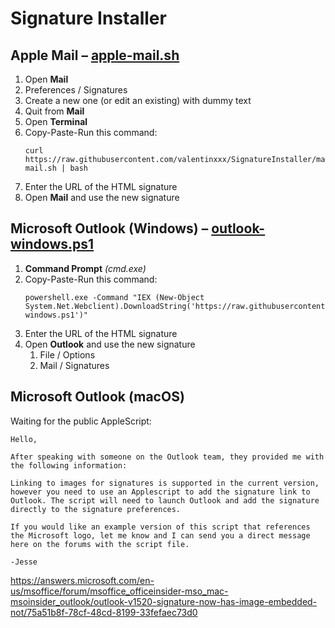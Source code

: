 # Signature Installer

## Apple Mail – [apple-mail.sh](apple-mail.sh)
1. Open **Mail**
2. Preferences / Signatures
3. Create a new one (or edit an existing) with dummy text
4. Quit from **Mail**
5. Open **Terminal**
6. Copy-Paste-Run this command:
	```
	curl https://raw.githubusercontent.com/valentinxxx/SignatureInstaller/master/apple-mail.sh | bash
	```
7. Enter the URL of the HTML signature
8. Open **Mail** and use the new signature

## Microsoft Outlook (Windows) – [outlook-windows.ps1](outlook-windows.ps1)
1. **Command Prompt** *(cmd.exe)*
2. Copy-Paste-Run this command:
	```
	powershell.exe -Command "IEX (New-Object System.Net.Webclient).DownloadString('https://raw.githubusercontent.com/valentinxxx/SignatureInstaller/master/outlook-windows.ps1')"
	```
3. Enter the URL of the HTML signature
4. Open **Outlook** and use the new signature
	1. File / Options
	2. Mail / Signatures

## Microsoft Outlook (macOS)
Waiting for the public AppleScript:
```
Hello,

After speaking with someone on the Outlook team, they provided me with the following information:

Linking to images for signatures is supported in the current version, however you need to use an Applescript to add the signature link to Outlook. The script will need to launch Outlook and add the signature directly to the signature preferences.

If you would like an example version of this script that references the Microsoft logo, let me know and I can send you a direct message here on the forums with the script file.

-Jesse
```
https://answers.microsoft.com/en-us/msoffice/forum/msoffice_officeinsider-mso_mac-msoinsider_outlook/outlook-v1520-signature-now-has-image-embedded-not/75a51b8f-78cf-48cd-8199-33fefaec73d0
